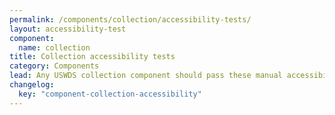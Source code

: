```yaml
---
permalink: /components/collection/accessibility-tests/
layout: accessibility-test
component:
  name: collection
title: Collection accessibility tests
category: Components
lead: Any USWDS collection component should pass these manual accessibility tests.
changelog:
  key: "component-collection-accessibility"
---
```

